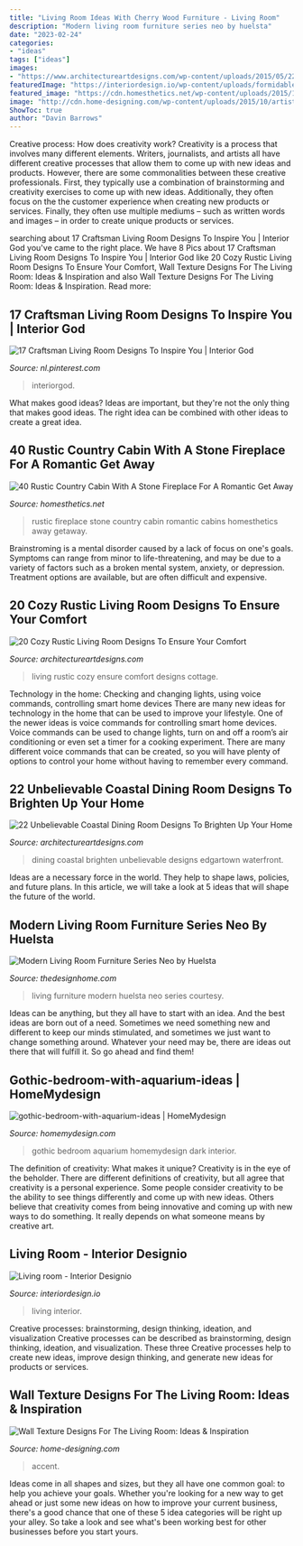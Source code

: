 ```yaml
---
title: "Living Room Ideas With Cherry Wood Furniture - Living Room"
description: "Modern living room furniture series neo by huelsta"
date: "2023-02-24"
categories:
- "ideas"
tags: ["ideas"]
images:
- "https://www.architectureartdesigns.com/wp-content/uploads/2015/05/22-Unbelievable-Coastal-Dining-Room-Designs-To-Brighten-Up-Your-Home-17.jpg"
featuredImage: "https://interiordesign.io/wp-content/uploads/formidable/11/brick55-1200x1625.jpg"
featured_image: "https://cdn.homesthetics.net/wp-content/uploads/2015/10/40-Rustic-Country-Cabin-With-A-Stone-Fireplace-For-A-Romantic-Get-Away-17.jpg"
image: "http://cdn.home-designing.com/wp-content/uploads/2015/10/artistic-living-room-wall-panels-1024x683.jpg"
ShowToc: true
author: "Davin Barrows"
---
```



Creative process: How does creativity work?
Creativity is a process that involves many different elements. Writers, journalists, and artists all have different creative processes that allow them to come up with new ideas and products. However, there are some commonalities between these creative professionals. First, they typically use a combination of brainstorming and creativity exercises to come up with new ideas. Additionally, they often focus on the the customer experience when creating new products or services. Finally, they often use multiple mediums – such as written words and images – in order to create unique products or services.

	

		
searching about 17 Craftsman Living Room Designs To Inspire You | Interior God you've came to the right place. We have 8 Pics about 17 Craftsman Living Room Designs To Inspire You | Interior God like 20 Cozy Rustic Living Room Designs To Ensure Your Comfort, Wall Texture Designs For The Living Room: Ideas &amp; Inspiration and also Wall Texture Designs For The Living Room: Ideas &amp; Inspiration. Read more:
		
    
## 17 Craftsman Living Room Designs To Inspire You | Interior God

<img loading=lazy src="https://i.pinimg.com/736x/70/3f/ec/703fec015d751466eaaab9607cffaba3.jpg" onerror="this.onerror=null;this.src='https://tse3.mm.bing.net/th?id=OIP.Tz5g3GpN1iYjdZ7aAsFa3wHaKy&amp;pid=15.1';" alt="17 Craftsman Living Room Designs To Inspire You | Interior God">

_Source: nl.pinterest.com_

>interiorgod. 

	

What makes good ideas?
Ideas are important, but they're not the only thing that makes good ideas. The right idea can be combined with other ideas to create a great idea.

    
## 40 Rustic Country Cabin With A Stone Fireplace For A Romantic Get Away

<img loading=lazy src="https://cdn.homesthetics.net/wp-content/uploads/2015/10/40-Rustic-Country-Cabin-With-A-Stone-Fireplace-For-A-Romantic-Get-Away-17.jpg" onerror="this.onerror=null;this.src='https://tse2.mm.bing.net/th?id=OIP.elmCoSz1q07y8WzGQqeQhQHaLJ&amp;pid=15.1';" alt="40 Rustic Country Cabin With A Stone Fireplace For A Romantic Get Away">

_Source: homesthetics.net_

>rustic fireplace stone country cabin romantic cabins homesthetics away getaway. 

	

Brainstroming is a mental disorder caused by a lack of focus on one's goals. Symptoms can range from minor to life-threatening, and may be due to a variety of factors such as a broken mental system, anxiety, or depression. Treatment options are available, but are often difficult and expensive.

    
## 20 Cozy Rustic Living Room Designs To Ensure Your Comfort

<img loading=lazy src="https://www.architectureartdesigns.com/wp-content/uploads/2015/01/20-Cozy-Rustic-Living-Room-Designs-To-Ensure-Your-Comfort-15-630x945.jpg" onerror="this.onerror=null;this.src='https://tse3.mm.bing.net/th?id=OIP.dohAuyKpeTyoB7QkA0XXoAHaLH&amp;pid=15.1';" alt="20 Cozy Rustic Living Room Designs To Ensure Your Comfort">

_Source: architectureartdesigns.com_

>living rustic cozy ensure comfort designs cottage. 

	

Technology in the home: Checking and changing lights, using voice commands, controlling smart home devices
There are many new ideas for technology in the home that can be used to improve your lifestyle. One of the newer ideas is voice commands for controlling smart home devices. Voice commands can be used to change lights, turn on and off a room’s air conditioning or even set a timer for a cooking experiment. There are many different voice commands that can be created, so you will have plenty of options to control your home without having to remember every command.

    
## 22 Unbelievable Coastal Dining Room Designs To Brighten Up Your Home

<img loading=lazy src="https://www.architectureartdesigns.com/wp-content/uploads/2015/05/22-Unbelievable-Coastal-Dining-Room-Designs-To-Brighten-Up-Your-Home-17.jpg" onerror="this.onerror=null;this.src='https://tse1.mm.bing.net/th?id=OIP.uAZfzte3wHj6iHGoNmVinAAAAA&amp;pid=15.1';" alt="22 Unbelievable Coastal Dining Room Designs To Brighten Up Your Home">

_Source: architectureartdesigns.com_

>dining coastal brighten unbelievable designs edgartown waterfront. 

	

Ideas are a necessary force in the world. They help to shape laws, policies, and future plans. In this article, we will take a look at 5 ideas that will shape the future of the world.

    
## Modern Living Room Furniture Series Neo By Huelsta

<img loading=lazy src="http://thedesignhome.com/wp-content/uploads/2012/09/neo-living_room-furniture-10.jpg" onerror="this.onerror=null;this.src='https://tse3.mm.bing.net/th?id=OIP.F6Bb95pf4yRBEZIT-Gc2KwHaE6&amp;pid=15.1';" alt="Modern Living Room Furniture Series Neo by Huelsta">

_Source: thedesignhome.com_

>living furniture modern huelsta neo series courtesy. 

	

Ideas can be anything, but they all have to start with an idea. And the best ideas are born out of a need. Sometimes we need something new and different to keep our minds stimulated, and sometimes we just want to change something around. Whatever your need may be, there are ideas out there that will fulfill it. So go ahead and find them!

    
## Gothic-bedroom-with-aquarium-ideas | HomeMydesign

<img loading=lazy src="https://homemydesign.com/wp-content/uploads/2014/06/gothic-bedroom-with-aquarium-ideas.jpg" onerror="this.onerror=null;this.src='https://tse4.mm.bing.net/th?id=OIP.kUMnHo1AkHh-klxwA2MmxgHaJQ&amp;pid=15.1';" alt="gothic-bedroom-with-aquarium-ideas | HomeMydesign">

_Source: homemydesign.com_

>gothic bedroom aquarium homemydesign dark interior. 

	

The definition of creativity: What makes it unique?
Creativity is in the eye of the beholder. There are different definitions of creativity, but all agree that creativity is a personal experience. Some people consider creativity to be the ability to see things differently and come up with new ideas. Others believe that creativity comes from being innovative and coming up with new ways to do something. It really depends on what someone means by creative art.

    
## Living Room - Interior Designio

<img loading=lazy src="https://interiordesign.io/wp-content/uploads/formidable/11/brick55-1200x1625.jpg" onerror="this.onerror=null;this.src='https://tse3.mm.bing.net/th?id=OIP.ur6D54KjneNZ8ZPc_uvTIAHaKB&amp;pid=15.1';" alt="Living room - Interior Designio">

_Source: interiordesign.io_

>living interior. 

	

Creative processes: brainstorming, design thinking, ideation, and visualization
Creative processes can be described as brainstorming, design thinking, ideation, and visualization. These three Creative processes help to create new ideas, improve design thinking, and generate new ideas for products or services.

    
## Wall Texture Designs For The Living Room: Ideas &amp; Inspiration

<img loading=lazy src="http://cdn.home-designing.com/wp-content/uploads/2015/10/artistic-living-room-wall-panels-1024x683.jpg" onerror="this.onerror=null;this.src='https://tse3.mm.bing.net/th?id=OIP.nL6kurwfHvOtkOFwj3khNwHaE8&amp;pid=15.1';" alt="Wall Texture Designs For The Living Room: Ideas &amp; Inspiration">

_Source: home-designing.com_

>accent. 

	

Ideas come in all shapes and sizes, but they all have one common goal: to help you achieve your goals. Whether you're looking for a new way to get ahead or just some new ideas on how to improve your current business, there's a good chance that one of these 5 idea categories will be right up your alley. So take a look and see what's been working best for other businesses before you start yours.

